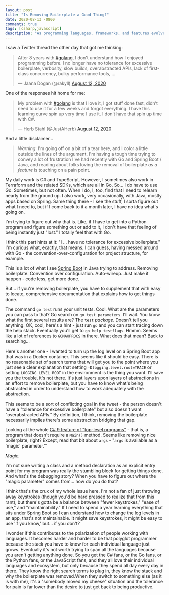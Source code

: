 ```yaml
---
layout: post
title: "Is Removing Boilerplate a Good Thing?"
date: 2020-08-13 -0800
comments: true
tags: [csharp,javascript]
description: "As programming languages, frameworks, and features evolve, I sometimes wonder if the removal of all boilerplate as a specific goal is actually interesting or valuable."
---
```


I saw a Twitter thread the other day that got me thinking:

> After 8 years with [#golang](https://twitter.com/hashtag/golang?src=hash&amp;ref_src=twsrc%5Etfw"), I don't understand how I enjoyed programming before. I no longer have no tolerance for excessive boilerplate, verbosity, slow builds, overabstracted APIs, lack of first-class concurrency, bulky performance tools, ...
>
> &mdash; Jaana Dogan (@rakyll) [August 12, 2020](https://twitter.com/rakyll/status/1293629285974982656?ref_src=twsrc%5Etfw)

One of the responses hit home for me:

> My problem with [#golang](https://twitter.com/hashtag/golang?src=hash&amp;ref_src=twsrc%5Etfw) is that I love it, I got stuff done fast, didn’t need to use it for a few weeks and forgot everything. I have this learning curve spin up very time I use it. I don’t have that spin up time with C#.
>
> &mdash; Herb Stahl (@JustAHerb) [August 12, 2020](https://twitter.com/JustAHerb/status/1293661645269430272?ref_src=twsrc%5Etfw)

And a little disclaimer...

> _Warning_: I'm going off on a bit of a tear here, and I color a little outside the lines of the argument. I'm having a tough time trying to convey a lot of frustration I've had recently with Go and Spring Boot / Java, and reading about folks loving the removal of boilerplate _as a feature_ is touching on a pain point.

My daily work is C# and TypeScript. However, I sometimes also work in Terraform and the related SDKs, which are all in Go. So... I do have to use Go. Sometimes, but not often. When I do, I, too, find that I need to relearn nearly from the ground up. I also work, very occasionally, with Java, mostly apps based on Spring. Same thing there - I see the stuff, I sorta figure out what I need to, but if I come back to it a month later, I have no idea what's going on.

I'm trying to figure out why that is. Like, if I have to get into a Python program and figure something out or add to it, I don't have that feeling of being instantly just "lost." I totally feel that with Go.

I think this part hints at it: "I ... have no tolerance for excessive boilerplate." I'm curious what, exactly, that means. I can guess, having messed around with Go - the convention-over-configuration for project structure, for example.

This is a lot of what I see [Spring Boot](https://docs.spring.io/spring-boot/docs/current/reference/html/index.html) in Java trying to address. Removing boilerplate. Convention over configuration. Auto-wireup. Just make it happen - code less, get more done.

But... if you're removing boilerplate, you have to supplement that with easy to locate, comprehensive documentation that explains how to get things done.

The command `go test` runs your unit tests. Cool. What are the parameters you can pass to that? Go search on `go test parameters`. I'll wait. You know what the first several results are? The `test` _package_. Doesn't tell you anything. OK, cool, here's a hint - just run `go` and you can start tracing down the help stack. Eventually you'll get to `go help testflags`. Hmmm. Seems like a lot of references to `GOMAXPROCS` in there. What does that mean? Back to searching...

Here's another one - I wanted to turn up the log level on a Spring Boot app that was in a Docker container. This seems like it should be easy. There is no reasonable set of search terms that will get you to the point where you just see a clear explanation that setting `-Dlogging.level.root=TRACE` or setting `LOGGING_LEVEL_ROOT` in the environment is the thing you want. I'll save you the trouble, it's not there. It's just layers upon layers of abstractions in an effort to remove boilerplate, but you have to know what's being abstracted in order to understand how to work adequately with the abstraction.

This seems to be a sort of conflicting goal in the tweet - the person doesn't have a "tolerance for excessive boilerplate" but also doesn't want "overabstracted APIs." By definition, I think, removing the boilerplate necessarily implies there's some abstraction bridging that gap.

Looking at the whole [C# 9 feature of "top-level programs"](https://devblogs.microsoft.com/dotnet/welcome-to-c-9-0/#top-level-programs) - that is, a program that doesn't require a `Main()` method. Seems like removing nice boilerplate, right? Except, read that bit about `args` - "`args` is available as a 'magic' parameter.'"

_Magic._

I'm not sure writing a class and a method declaration as an explicit entry point for my program was really the stumbling block for getting things done. And what's the debugging story? When you have to figure out where the "magic parameter" comes from... how do you do that?

I think that's the crux of my whole issue here. I'm not a fan of just throwing away keystrokes (though you'd be hard pressed to realize that from this rant), but there's gotta be a balance between "fewer keystrokes," "ease of use," and "maintainability." If I need to spend a year learning everything that sits under Spring Boot so I can understand how to change the log levels in an app, that's not maintainable. It might save keystrokes, it might be easy to use 'if you know,' but... if you don't?

I wonder if this contributes to the polarization of people working with languages. It becomes harder and harder to be that polyglot programmer because the stack you have to know for each individual language just grows. Eventually it's not worth trying to span all the languages because you aren't getting anything done. So you get the C# fans, or the Go fans, or the Python fans, or the JavaScript fans, and they all love their individual languages and ecosystem, but only because they spend all day every day in there. They know the right search terms to plug in, they know the stack and why the boilerplate was removed.When they switch to something else (as it is with me), it's a "somebody moved my cheese" situation and the tolerance for pain is far lower than the desire to just get back to being productive.
